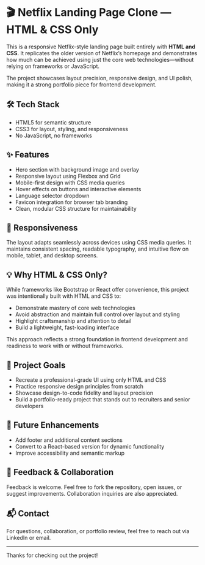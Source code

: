 # 🎬 Netflix Landing Page Clone — HTML & CSS Only

This is a responsive Netflix-style landing page built entirely with **HTML and CSS**. It replicates the older version of Netflix’s homepage and demonstrates how much can be achieved using just the core web technologies—without relying on frameworks or JavaScript.

The project showcases layout precision, responsive design, and UI polish, making it a strong portfolio piece for frontend development.

## 🛠️ Tech Stack

- HTML5 for semantic structure
- CSS3 for layout, styling, and responsiveness
- No JavaScript, no frameworks

## ✨ Features

- Hero section with background image and overlay
- Responsive layout using Flexbox and Grid
- Mobile-first design with CSS media queries
- Hover effects on buttons and interactive elements
- Language selector dropdown
- Favicon integration for browser tab branding
- Clean, modular CSS structure for maintainability

## 📱 Responsiveness

The layout adapts seamlessly across devices using CSS media queries. It maintains consistent spacing, readable typography, and intuitive flow on mobile, tablet, and desktop screens.

## 💡 Why HTML & CSS Only?

While frameworks like Bootstrap or React offer convenience, this project was intentionally built with HTML and CSS to:

- Demonstrate mastery of core web technologies
- Avoid abstraction and maintain full control over layout and styling
- Highlight craftsmanship and attention to detail
- Build a lightweight, fast-loading interface

This approach reflects a strong foundation in frontend development and readiness to work with or without frameworks.

## 🎯 Project Goals

- Recreate a professional-grade UI using only HTML and CSS
- Practice responsive design principles from scratch
- Showcase design-to-code fidelity and layout precision
- Build a portfolio-ready project that stands out to recruiters and senior developers

## 🚀 Future Enhancements

- Add footer and additional content sections
- Convert to a React-based version for dynamic functionality
- Improve accessibility and semantic markup

## 🙌 Feedback & Collaboration

Feedback is welcome. Feel free to fork the repository, open issues, or suggest improvements. Collaboration inquiries are also appreciated.

## 📬 Contact

For questions, collaboration, or portfolio review, feel free to reach out via LinkedIn or email.

---

Thanks for checking out the project!
